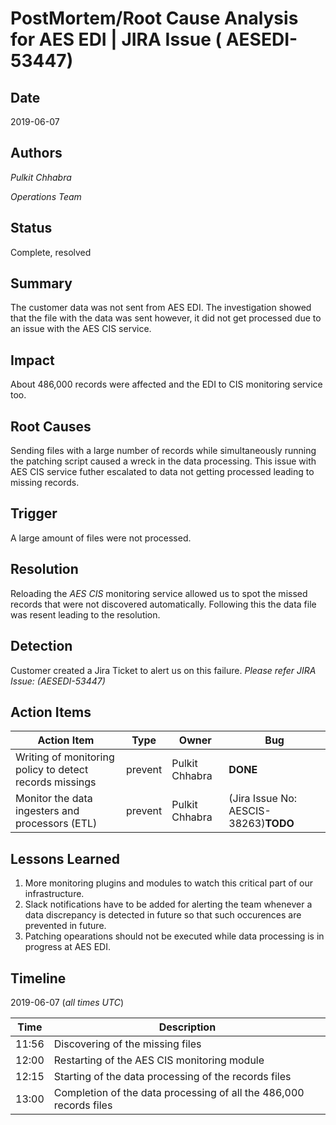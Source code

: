 # PostMortem/Root Cause Analysis for AES EDI | JIRA Issue ( AESEDI-53447) 

## Date
2019-06-07

## Authors
*Pulkit Chhabra*

*Operations Team*

## Status
Complete, resolved

## Summary
The customer data was not sent from AES EDI. The investigation showed that the file with the data was sent however, it did not get processed due to an issue with the AES CIS service.

## Impact
About 486,000 records were affected and the EDI to CIS monitoring service too.

## Root Causes
Sending files with a large number of records while simultaneously running the patching script caused a wreck in the data processing. This issue with AES CIS service futher escalated to data not getting processed leading to missing records.

## Trigger
A large amount of files were not processed.

## Resolution
Reloading the *AES CIS* monitoring service allowed us to spot the missed records that were not discovered automatically. Following this the data file was resent leading to the resolution.

## Detection
Customer created a Jira Ticket to alert us on this failure. *Please refer JIRA Issue: (AESEDI-53447)*


## Action Items
| Action Item | Type | Owner | Bug |
| ----------- | ---- | ----- | --- |
| Writing of monitoring policy to detect records missings | prevent | Pulkit Chhabra | **DONE** |
| Monitor the data ingesters and processors (ETL) | prevent | Pulkit Chhabra | (Jira Issue No: AESCIS-38263)**TODO** |

## Lessons Learned
1. More monitoring plugins and modules to watch this critical part of our infrastructure. 
2. Slack notifications have to be added for alerting the team whenever a data discrepancy is detected in future so that such occurences are prevented in future.
3. Patching opearations should not be executed while data processing is in progress at AES EDI.

## Timeline

2019-06-07 (*all times UTC*)

| Time  | Description |
| ----- | ----------- |
| 11:56 | Discovering of the missing files |
| 12:00 | Restarting of the AES CIS monitoring module |
| 12:15 | Starting of the data processing of the records files |
| 13:00 | Completion of the data processing of all the 486,000 records files |
